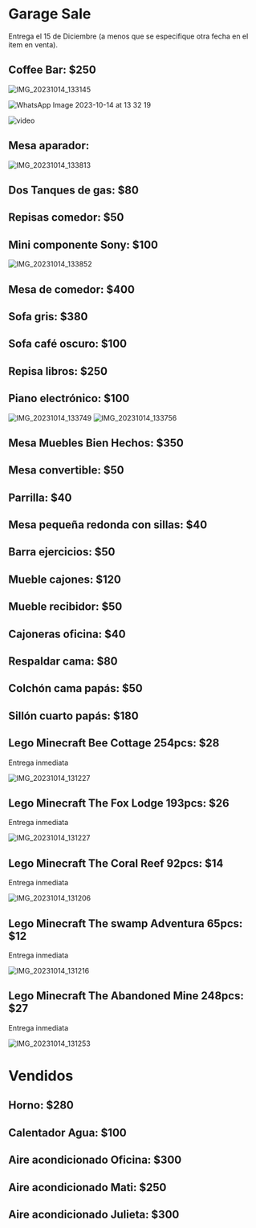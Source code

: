# Garage Sale

Entrega el 15 de Diciembre (a menos que se especifique otra fecha en el item en venta).

## Coffee Bar: $250

![IMG_20231014_133145](https://github.com/rodrigoreyes79/gsale/assets/3924426/2a668d16-7912-4fd9-80d8-8a6f25937360)

![WhatsApp Image 2023-10-14 at 13 32 19](https://github.com/rodrigoreyes79/gsale/assets/3924426/f6a0b28f-67bb-4360-9e92-e8f6010bc51a)

![video](https://github.com/rodrigoreyes79/gsale/assets/3924426/efee1ccc-f8e0-4394-9e77-c1cf6514acfa)

## Mesa aparador: 

![IMG_20231014_133813](https://github.com/rodrigoreyes79/gsale/assets/3924426/4cb7eab8-39d6-4e4d-adc1-7097d12345a4)

## Dos Tanques de gas: $80

## Repisas comedor: $50

## Mini componente Sony: $100

![IMG_20231014_133852](https://github.com/rodrigoreyes79/gsale/assets/3924426/ccb8e018-f493-45ef-a3f0-5e80ed78cbf5)

## Mesa de comedor: $400

## Sofa gris: $380

## Sofa café oscuro: $100

## Repisa libros: $250

## Piano electrónico: $100

![IMG_20231014_133749](https://github.com/rodrigoreyes79/gsale/assets/3924426/e348ff63-0bf5-4dc0-96b5-1848eda6e384)
![IMG_20231014_133756](https://github.com/rodrigoreyes79/gsale/assets/3924426/a8ded512-39e1-49a0-8d19-6b0467b55865)

## Mesa Muebles Bien Hechos: $350

## Mesa convertible: $50

## Parrilla: $40

## Mesa pequeña redonda con sillas: $40

## Barra ejercicios: $50

## Mueble cajones: $120

## Mueble recibidor: $50

## Cajoneras oficina: $40

## Respaldar cama: $80

## Colchón cama papás: $50

## Sillón cuarto papás: $180

## Lego Minecraft Bee Cottage 254pcs: $28

Entrega inmediata

![IMG_20231014_131227](https://github.com/rodrigoreyes79/gsale/assets/3924426/3ae6042b-8e86-40dc-b08e-3be61e3ff6fb)

## Lego Minecraft The Fox Lodge 193pcs: $26

Entrega inmediata

![IMG_20231014_131227](https://github.com/rodrigoreyes79/gsale/assets/3924426/f61bcd4b-a666-4e45-9660-b80879dbff25)

## Lego Minecraft The Coral Reef 92pcs: $14

Entrega inmediata

![IMG_20231014_131206](https://github.com/rodrigoreyes79/gsale/assets/3924426/1be1e625-905d-4d52-a5ad-59a6bec4f770)

## Lego Minecraft The swamp Adventura 65pcs: $12

Entrega inmediata

![IMG_20231014_131216](https://github.com/rodrigoreyes79/gsale/assets/3924426/7c2ac6a8-aa1d-4ac9-bd95-2df8dacaec00)

## Lego Minecraft The Abandoned Mine 248pcs: $27

Entrega inmediata

![IMG_20231014_131253](https://github.com/rodrigoreyes79/gsale/assets/3924426/d99caa58-8a2f-4d2b-a5cf-b330e3ae09fd)


# Vendidos

## Horno: $280

## Calentador Agua: $100

## Aire acondicionado Oficina: $300

## Aire acondicionado Mati: $250

## Aire acondicionado Julieta: $300
